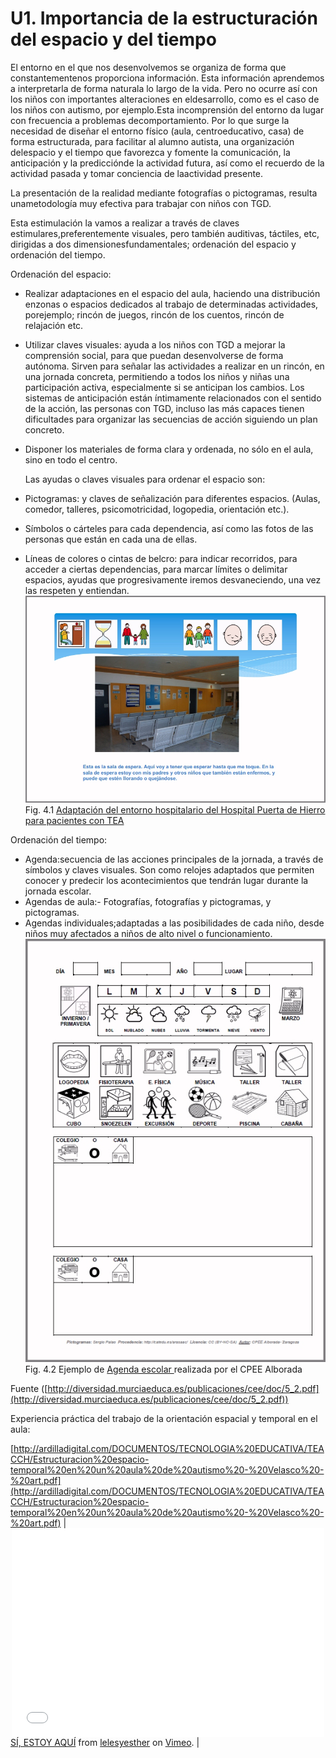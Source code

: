
# U1. Importancia de la estructuración del espacio y del tiempo

El entorno en el que nos desenvolvemos se organiza de forma que constantementenos proporciona información. Esta información aprendemos a interpretarla de forma naturala lo largo de la vida. Pero no ocurre así con los niños con importantes alteraciones en eldesarrollo, como es el caso de los niños con autismo, por ejemplo.Esta incomprensión del entorno da lugar con frecuencia a problemas decomportamiento. Por lo que surge la necesidad de diseñar el entorno físico (aula, centroeducativo, casa) de forma estructurada, para facilitar al alumno autista, una organización delespacio y el tiempo que favorezca y fomente la comunicación, la anticipación y la predicciónde la actividad futura, así como el recuerdo de la actividad pasada y tomar conciencia de laactividad presente.

La presentación de la realidad mediante fotografías o pictogramas, resulta unametodología muy efectiva para trabajar con niños con TGD.

Esta estimulación la vamos a realizar a través de claves estimulares,preferentemente visuales, pero también auditivas, táctiles, etc, dirigidas a dos dimensionesfundamentales; ordenación del espacio y ordenación del tiempo.

Ordenación del espacio:

- Realizar adaptaciones en el espacio del aula, haciendo una distribución enzonas o espacios dedicados al trabajo de determinadas actividades, porejemplo; rincón de juegos, rincón de los cuentos, rincón de relajación etc.
- Utilizar claves visuales: ayuda a los niños con TGD a mejorar la comprensión social, para que puedan desenvolverse de forma autónoma. Sirven para señalar las actividades a realizar en un rincón, en una jornada concreta, permitiendo a todos los niños y niñas una participación activa, especialmente si se anticipan los cambios. Los sistemas de anticipación están íntimamente relacionados con el sentido de la acción, las personas con TGD, incluso las más capaces tienen dificultades para organizar las secuencias de acción siguiendo un plan concreto.
- Disponer los materiales de forma clara y ordenada, no sólo en el aula, sino en todo el centro.

    Las ayudas o claves visuales para ordenar el espacio son:

- Pictogramas: y claves de señalización para diferentes espacios. (Aulas, comedor, talleres, psicomotricidad, logopedia, orientación etc.).
- Símbolos o cárteles para cada dependencia, así como las fotos de las personas que están en cada una de ellas.
- Líneas de colores o cintas de belcro: para indicar recorridos, para acceder a ciertas dependencias, para marcar límites o delimitar espacios, ayudas que progresivamente iremos desvaneciendo, una vez las respeten y entiendan.
![](img/ESPACIO.jpg)
Fig. 4.1 [Adaptación del entorno hospitalario del Hospital Puerta de Hierro para pacientes con TEA](http://www.madrid.org/cs/Satellite?cid=1354213907310&amp;language=es&amp;pagename=HospitalPuertaHierroMaja%2FPage%2FHPHM_contenidoFinal)



Ordenación del tiempo:

- Agenda:secuencia de las acciones principales de la jornada, a través de símbolos y claves visuales. Son como relojes adaptados que permiten conocer y predecir los acontecimientos que tendrán lugar durante la jornada escolar.
- Agendas de aula:- Fotografías, fotografías y pictogramas, y pictogramas.
- Agendas individuales;adaptadas a las posibilidades de cada niño, desde niños muy afectados a niños de alto nivel o funcionamiento.
![](img/AGENDA.jpg)
Fig. 4.2 Ejemplo de [Agenda escolar ](http://arasaac.org/materiales.php?id_material=739)realizada por el CPEE Alborada



Fuente ([http://diversidad.murciaeduca.es/publicaciones/cee/doc/5_2.pdf](http://diversidad.murciaeduca.es/publicaciones/cee/doc/5_2.pdf))



Experiencia práctica del trabajo de la orientación espacial y temporal en el aula:

[http://ardilladigital.com/DOCUMENTOS/TECNOLOGIA%20EDUCATIVA/TEACCH/Estructuracion%20espacio-temporal%20en%20un%20aula%20de%20autismo%20-%20Velasco%20-%20art.pdf](http://ardilladigital.com/DOCUMENTOS/TECNOLOGIA%20EDUCATIVA/TEACCH/Estructuracion%20espacio-temporal%20en%20un%20aula%20de%20autismo%20-%20Velasco%20-%20art.pdf)
|<iframe style="display: block; margin-left: auto; margin-right: auto;" src="//player.vimeo.com/video/63580513" frameborder="0" width="500" height="334"></iframe>[S&Iacute;, ESTOY AQU&Iacute;](http://vimeo.com/63580513) from [lelesyesther](http://vimeo.com/user17210288) on [Vimeo](https://vimeo.com).
|

